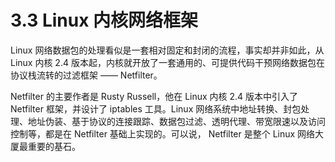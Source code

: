 # 3.3 Linux 内核网络框架

Linux 网络数据包的处理看似是一套相对固定和封闭的流程，事实却并非如此，从 Linux 内核 2.4 版本起，内核就开放了一套通用的、可提供代码干预网络数据包在协议栈流转的过滤框架 —— Netfilter。

Netfilter 的主要作者是 Rusty Russell，他在 Linux 内核 2.4 版本中引入了 Netfilter 框架，并设计了 iptables 工具。Linux 网络系统中地址转换、封包处理、地址伪装、基于协议的连接跟踪、数据包过滤、透明代理、带宽限速以及访问控制等，都是在 Netfilter 基础上实现的。可以说， Netfilter 是整个 Linux 网络大厦最重要的基石。